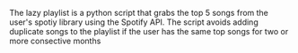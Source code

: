The lazy playlist is a python script that grabs the top 5 songs from the user's spotiy library using the Spotify API.
The script avoids adding duplicate songs to the playlist if the user has the same top songs for two or more consective months
